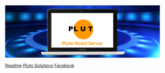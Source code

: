 ![](images/cover-pluto-react-server-center-background.png)

[Readme](https://github.com/plutosolutions/pluto-react-server/wiki)
[Pluto Solutions](http://www.plutosols.com)
[Facebook](https://www.facebook.com/plutosols/)
